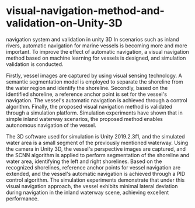 # visual-navigation-method-and-validation-on-Unity-3D

navigation system and validation in unity 3D
In scenarios such as inland rivers, automatic 
navigation for marine vessels is becoming more and more 
important. To improve the effect of automatic navigation, a 
visual navigation method based on machine learning for vessels 
is designed, and simulation validation is conducted. 

Firstly, vessel images are captured by using visual sensing technology. 
A semantic segmentation model is employed to separate the 
shoreline from the water region and identify the shoreline. 
Secondly, based on the identified shoreline, a reference anchor 
point is set for the vessel's navigation. The vessel's automatic 
navigation is achieved through a control algorithm. 
Finally, the proposed visual navigation method is validated through a 
simulation platform. Simulation experiments have shown that 
in simple inland waterway scenarios, the proposed method 
enables autonomous navigation of the vessel.

The 3D software used for simulation is Unity 2019.2.3f1, 
and the simulated water area is a small segment of the 
previously mentioned waterway. Using the camera in Unity 
3D, the vessel's perspective images are captured, and the 
SCNN algorithm is applied to perform segmentation of the 
shoreline and water area, identifying the left and right 
shorelines. Based on the recognized shorelines, reference 
anchor points for vessel navigation are extended, and the 
vessel's automatic navigation is achieved through a PID
control algorithm. The simulation experiments demonstrate 
that under this visual navigation approach, the vessel exhibits 
minimal lateral deviation during navigation in the inland 
waterway scene, achieving excellent performance. 
